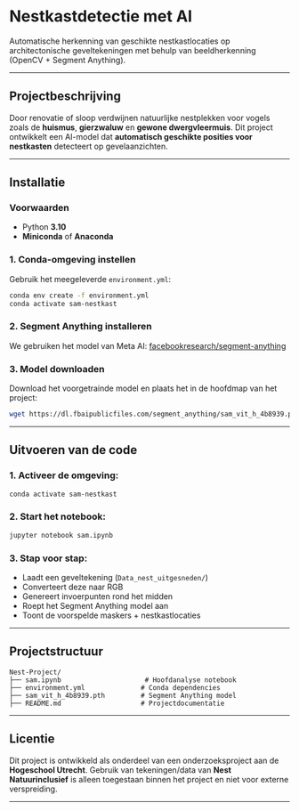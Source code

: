 #  **Nestkastdetectie met AI**

Automatische herkenning van geschikte nestkastlocaties op architectonische geveltekeningen met behulp van beeldherkenning (OpenCV + Segment Anything).

---

##  **Projectbeschrijving**

Door renovatie of sloop verdwijnen natuurlijke nestplekken voor vogels zoals de **huismus**, **gierzwaluw** en **gewone dwergvleermuis**. Dit project ontwikkelt een AI-model dat **automatisch geschikte posities voor nestkasten** detecteert op gevelaanzichten.


---

##  **Installatie**

### **Voorwaarden**

* Python **3.10**
* **Miniconda** of **Anaconda**

### **1. Conda-omgeving instellen**

Gebruik het meegeleverde `environment.yml`:

```bash
conda env create -f environment.yml
conda activate sam-nestkast
```

### **2. Segment Anything installeren**

We gebruiken het model van Meta AI: [facebookresearch/segment-anything](https://github.com/facebookresearch/segment-anything)


### **3. Model downloaden**

Download het voorgetrainde model en plaats het in de hoofdmap van het project:

```bash
wget https://dl.fbaipublicfiles.com/segment_anything/sam_vit_h_4b8939.pth
```

---

##  **Uitvoeren van de code**

### **1. Activeer de omgeving:**

```bash
conda activate sam-nestkast
```

### **2. Start het notebook:**

```bash
jupyter notebook sam.ipynb
```

### **3. Stap voor stap:**

* Laadt een geveltekening (`Data_nest_uitgesneden/`)
* Converteert deze naar RGB
* Genereert invoerpunten rond het midden
* Roept het Segment Anything model aan
* Toont de voorspelde maskers + nestkastlocaties

---

##  **Projectstructuur**

```
Nest-Project/
├── sam.ipynb                     # Hoofdanalyse notebook
├── environment.yml              # Conda dependencies
├── sam_vit_h_4b8939.pth         # Segment Anything model
├── README.md                    # Projectdocumentatie
```

---

##  **Licentie**

Dit project is ontwikkeld als onderdeel van een onderzoeksproject aan de **Hogeschool Utrecht**.
Gebruik van tekeningen/data van **Nest Natuurinclusief** is alleen toegestaan binnen het project en niet voor externe verspreiding.

---
